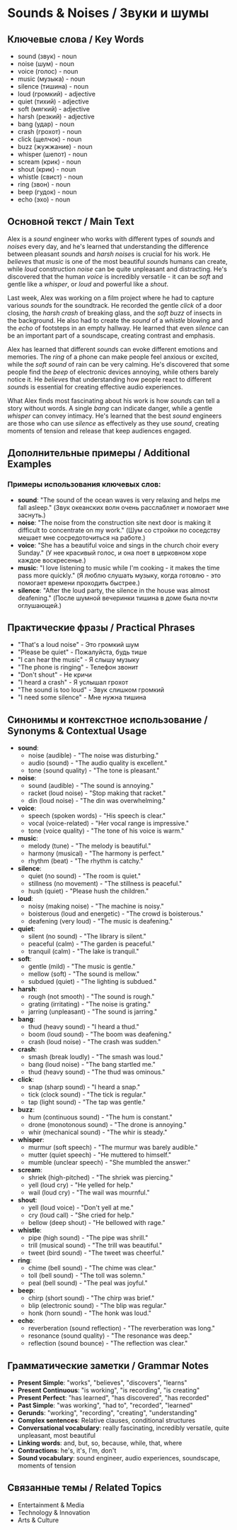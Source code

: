 # Sounds & Noises / Звуки и шумы

## Ключевые слова / Key Words
- sound (звук) - noun
- noise (шум) - noun
- voice (голос) - noun
- music (музыка) - noun
- silence (тишина) - noun
- loud (громкий) - adjective
- quiet (тихий) - adjective
- soft (мягкий) - adjective
- harsh (резкий) - adjective
- bang (удар) - noun
- crash (грохот) - noun
- click (щелчок) - noun
- buzz (жужжание) - noun
- whisper (шепот) - noun
- scream (крик) - noun
- shout (крик) - noun
- whistle (свист) - noun
- ring (звон) - noun
- beep (гудок) - noun
- echo (эхо) - noun

## Основной текст / Main Text

Alex is a *sound* engineer who works with different types of *sound*s and *noise*s every day, and he's learned that understanding the difference between pleasant *sound*s and *harsh* *noise*s is crucial for his work. He *believe*s that *music* is one of the most beautiful *sound*s humans can create, while *loud* construction *noise* can be quite unpleasant and distracting. He's discovered that the human *voice* is incredibly versatile - it can be *soft* and gentle like a *whisper*, or *loud* and powerful like a *shout*.

Last week, Alex was working on a film project where he had to capture various *sound*s for the soundtrack. He recorded the gentle *click* of a door closing, the *harsh* *crash* of breaking glass, and the *soft* *buzz* of insects in the background. He also had to create the *sound* of a *whistle* blowing and the *echo* of footsteps in an empty hallway. He learned that even *silence* can be an important part of a soundscape, creating contrast and emphasis.

Alex has learned that different *sound*s can evoke different emotions and memories. The *ring* of a phone can make people feel anxious or excited, while the *soft* *sound* of rain can be very calming. He's discovered that some people find the *beep* of electronic devices annoying, while others barely notice it. He *believe*s that understanding how people react to different *sound*s is essential for creating effective audio experiences.

What Alex finds most fascinating about his work is how *sound*s can tell a story without words. A single *bang* can indicate danger, while a gentle *whisper* can convey intimacy. He's learned that the best *sound* engineers are those who can use *silence* as effectively as they use *sound*, creating moments of tension and release that keep audiences engaged.

## Дополнительные примеры / Additional Examples

### Примеры использования ключевых слов:
- **sound**: "The sound of the ocean waves is very relaxing and helps me fall asleep." (Звук океанских волн очень расслабляет и помогает мне заснуть.)
- **noise**: "The noise from the construction site next door is making it difficult to concentrate on my work." (Шум со стройки по соседству мешает мне сосредоточиться на работе.)
- **voice**: "She has a beautiful voice and sings in the church choir every Sunday." (У нее красивый голос, и она поет в церковном хоре каждое воскресенье.)
- **music**: "I love listening to music while I'm cooking - it makes the time pass more quickly." (Я люблю слушать музыку, когда готовлю - это помогает времени проходить быстрее.)
- **silence**: "After the loud party, the silence in the house was almost deafening." (После шумной вечеринки тишина в доме была почти оглушающей.)

## Практические фразы / Practical Phrases

- "That's a loud noise" - Это громкий шум
- "Please be quiet" - Пожалуйста, будь тише
- "I can hear the music" - Я слышу музыку
- "The phone is ringing" - Телефон звонит
- "Don't shout" - Не кричи
- "I heard a crash" - Я услышал грохот
- "The sound is too loud" - Звук слишком громкий
- "I need some silence" - Мне нужна тишина

## Синонимы и контекстное использование / Synonyms & Contextual Usage

- **sound**: 
  - noise (audible) - "The noise was disturbing."
  - audio (sound) - "The audio quality is excellent."
  - tone (sound quality) - "The tone is pleasant."
- **noise**: 
  - sound (audible) - "The sound is annoying."
  - racket (loud noise) - "Stop making that racket."
  - din (loud noise) - "The din was overwhelming."
- **voice**: 
  - speech (spoken words) - "His speech is clear."
  - vocal (voice-related) - "Her vocal range is impressive."
  - tone (voice quality) - "The tone of his voice is warm."
- **music**: 
  - melody (tune) - "The melody is beautiful."
  - harmony (musical) - "The harmony is perfect."
  - rhythm (beat) - "The rhythm is catchy."
- **silence**: 
  - quiet (no sound) - "The room is quiet."
  - stillness (no movement) - "The stillness is peaceful."
  - hush (quiet) - "Please hush the children."
- **loud**: 
  - noisy (making noise) - "The machine is noisy."
  - boisterous (loud and energetic) - "The crowd is boisterous."
  - deafening (very loud) - "The music is deafening."
- **quiet**: 
  - silent (no sound) - "The library is silent."
  - peaceful (calm) - "The garden is peaceful."
  - tranquil (calm) - "The lake is tranquil."
- **soft**: 
  - gentle (mild) - "The music is gentle."
  - mellow (soft) - "The sound is mellow."
  - subdued (quiet) - "The lighting is subdued."
- **harsh**: 
  - rough (not smooth) - "The sound is rough."
  - grating (irritating) - "The noise is grating."
  - jarring (unpleasant) - "The sound is jarring."
- **bang**: 
  - thud (heavy sound) - "I heard a thud."
  - boom (loud sound) - "The boom was deafening."
  - crash (loud noise) - "The crash was sudden."
- **crash**: 
  - smash (break loudly) - "The smash was loud."
  - bang (loud noise) - "The bang startled me."
  - thud (heavy sound) - "The thud was ominous."
- **click**: 
  - snap (sharp sound) - "I heard a snap."
  - tick (clock sound) - "The tick is regular."
  - tap (light sound) - "The tap was gentle."
- **buzz**: 
  - hum (continuous sound) - "The hum is constant."
  - drone (monotonous sound) - "The drone is annoying."
  - whir (mechanical sound) - "The whir is steady."
- **whisper**: 
  - murmur (soft speech) - "The murmur was barely audible."
  - mutter (quiet speech) - "He muttered to himself."
  - mumble (unclear speech) - "She mumbled the answer."
- **scream**: 
  - shriek (high-pitched) - "The shriek was piercing."
  - yell (loud cry) - "He yelled for help."
  - wail (loud cry) - "The wail was mournful."
- **shout**: 
  - yell (loud voice) - "Don't yell at me."
  - cry (loud call) - "She cried for help."
  - bellow (deep shout) - "He bellowed with rage."
- **whistle**: 
  - pipe (high sound) - "The pipe was shrill."
  - trill (musical sound) - "The trill was beautiful."
  - tweet (bird sound) - "The tweet was cheerful."
- **ring**: 
  - chime (bell sound) - "The chime was clear."
  - toll (bell sound) - "The toll was solemn."
  - peal (bell sound) - "The peal was joyful."
- **beep**: 
  - chirp (short sound) - "The chirp was brief."
  - blip (electronic sound) - "The blip was regular."
  - honk (horn sound) - "The honk was loud."
- **echo**: 
  - reverberation (sound reflection) - "The reverberation was long."
  - resonance (sound quality) - "The resonance was deep."
  - reflection (sound bounce) - "The reflection was clear."

## Грамматические заметки / Grammar Notes

- **Present Simple**: "works", "believes", "discovers", "learns"
- **Present Continuous**: "is working", "is recording", "is creating"
- **Present Perfect**: "has learned", "has discovered", "has recorded"
- **Past Simple**: "was working", "had to", "recorded", "learned"
- **Gerunds**: "working", "recording", "creating", "understanding"
- **Complex sentences**: Relative clauses, conditional structures
- **Conversational vocabulary**: really fascinating, incredibly versatile, quite unpleasant, most beautiful
- **Linking words**: and, but, so, because, while, that, where
- **Contractions**: he's, it's, I'm, don't
- **Sound vocabulary**: sound engineer, audio experiences, soundscape, moments of tension

## Связанные темы / Related Topics

- Entertainment & Media
- Technology & Innovation
- Arts & Culture
